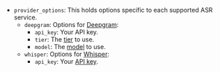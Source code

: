 -   `provider_options`: This holds options specific to each supported ASR service.
    -   `deepgram`: Options for [Deepgram](https://deepgram.com/):
        -   `api_key`: Your API key.
        -   `tier`: The [tier](https://developers.deepgram.com/documentation/features/tier/) to use.
        -   `model`: The [model](https://developers.deepgram.com/documentation/features/model/) to use.
    -   `whisper`: Options for [Whisper](https://openai.com/research/whisper):
        -   `api_key`: Your [API key](https://platform.openai.com/).
